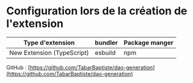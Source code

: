 # Configuration lors de la création de l'extension

|Type d'extension|bundler|Package manger|
|-|-|-|
|New Extension (TypeScript)|esbuild|npm|

GitHub : [https://github.com/TabarBaptiste/dao-generation](https://github.com/TabarBaptiste/dao-generation)